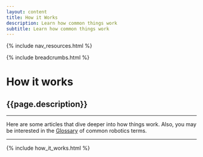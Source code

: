 ```yaml
---
layout: content
title: How it Works
description: Learn how common things work
subtitle: Learn how common things work
---
```


{% include nav_resources.html %}

{% include breadcrumbs.html %}

# How it works

## {{page.description}}

---

Here are some articles that dive deeper into how things work. Also, you may be interested in the  [Glossary](/resources/glossary) of common robotics terms.

---

{% include how_it_works.html %}
